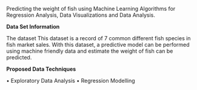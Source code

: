 
Predicting the weight of fish using Machine Learning Algorithms for Regression Analysis, Data Visualizations and Data Analysis.

**Data Set Information**

The dataset This dataset is a record of 7 common different fish species in fish market sales. With this dataset, a predictive model can be performed using machine friendly data and estimate the weight of fish can be predicted.

**Proposed Data Techniques**

•	Exploratory Data Analysis
•	Regression Modelling


